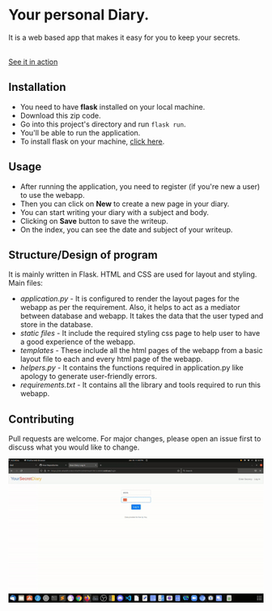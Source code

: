 # Your personal Diary.
It is a web based app that makes it easy for you to keep your secrets.

<br>
<a href="https://youtu.be/i9e0uKmePPk">See it in action</a>

## Installation
- You need to have **flask** installed on your local machine.
- Download this zip code.
- Go into this project's directory and run `flask run`.
- You'll be able to run the application.
- To install flask on your machine, [click here](https://phoenixnap.com/kb/install-flask).

## Usage
- After running the application, you need to register (if you're new a user) to use the webapp.
- Then you can click on **New** to create a new page in your diary.
- You can start writing your diary with a subject and body.
- Clicking on **Save** button to save the writeup.
- On the index, you can see the date and subject of your writeup.

## Structure/Design of program
It is mainly written in Flask. HTML and CSS are used for layout and styling.
<br>
Main files:
<br>
* *application.py* - It is configured to render the layout pages for the webapp as per the requirement. Also, it helps to act as a mediator between database and webapp. It takes the data that the user typed and store in the database.
* *static files* - It include the required styling css page to help user to have a good experience of the webapp.
* *templates* - These include all the html pages of the webapp from a basic layout file to each and every html page of the webapp.
* *helpers.py* - It contains the functions required in application.py like apology to generate user-friendly errors.
* *requirements.txt* - It contains all the library and tools required to run this webapp.

## Contributing
Pull requests are welcome. For major changes, please open an issue first to discuss what you would like to change.

![Preview](./ezgif.com-gif-maker(7).gif)
